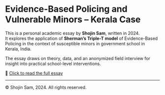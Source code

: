 # Evidence-Based Policing and Vulnerable Minors – Kerala Case

This is a personal academic essay by **Shojin Sam**, written in 2024.  
It explores the application of **Sherman’s Triple-T model** of Evidence-Based Policing in the context of susceptible minors in government school in Kerala, India.

The essay draws on theory, data, and an anonymized field interview for insight into practical school-level interventions.

📄 [Click to read the full essay](evidence-based-policing-kerala.pdf)

---

© Shojin Sam, 2024. All rights reserved.

